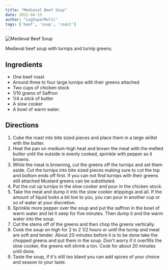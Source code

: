```yaml
---
title: "Medieval Beef Soup"
date: 2022-04-15
author: "LogSuperMulti"
tags: ['beef', 'soup', 'roast']
---
```


![Medieval Beef Soup](/pix/medieval-beef-soup.webp)

Medieval beef soup with turnips and turnip greens.

## Ingredients

- One beef roast
- Around three to four large turnips with their greens attached
- Two cups of chicken stock
- 1/10 grams of Saffron
- 1/4 a stick of butter
- A slow cooker
- A bowl of warm water.

## Directions

1. Cube the roast into bite sized pieces and place them in a large skillet with the butter.
2. Heat the pan on medium-high heat and brown the meat with the melted butter until the outside is evenly cooked,
   sprinkle with pepper as it browns.
3. While the meat is browning, cut the greens off the turnips and set them aside. Cut the turnips into bite sized pieces
   making sure to cut the top and bottom ends off first. If you can not find turnips with their greens still attached
   Mustard greens can be substituted.
4. Put the cut up turnips in the slow cooker and pour in the chicken stock.
5. Take the meat and dump it into the slow cooker drippings and all. If the amount of liquid looks a bit low to you, you
   can pour in another cup or so of water at your discretion.
6. Sprinkle more pepper over the soup and put the saffron in the bowl of warm water and let it seep for five minutes.
   Then dump it and the warm water into the soup.
7. Cut the stems off of the greens and then chop the greens vertically.
8. Cook the soup on high for 2 to 2 1/2 hours or until the turnip and meat are soft and tender. About 20 minutes before
   it is to be done take the chopped greens and put them in the soup. Don't worry if it overfills the slow cooker, the
   greens will shrink a ton. Cook for about 20 minutes until done.
9. Taste the soup, if it's still too bland you can add spices of your choice and season to your taste.
